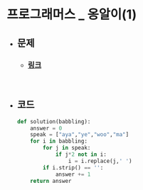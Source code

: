 # 프로그래머스 _ 옹알이(1)

- ## 문제
    - ### [링크](https://school.programmers.co.kr/learn/courses/30/lessons/120956)

<br>

- ## 코드
    ```python
    def solution(babbling):
        answer = 0
        speak = ["aya","ye","woo","ma"]    
        for i in babbling:                  
            for j in speak:                 
                if j*2 not in i:            
                    i = i.replace(j,' ')      
            if i.strip() == '':               
                answer += 1                   
        return answer
    ```
